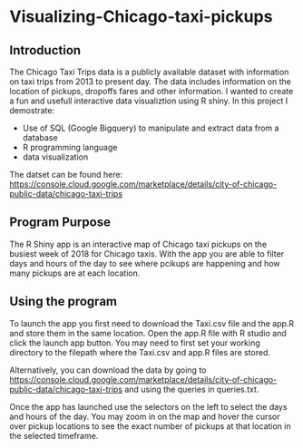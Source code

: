 # Visualizing-Chicago-taxi-pickups

## Introduction
The Chicago Taxi Trips data is a publicly available dataset with information on taxi trips from 2013 to present day. The data includes information on the location of pickups, dropoffs fares and other information. I wanted to create a fun and usefull interactive data visualiztion using R shiny. In this project I demostrate:
* Use of SQL (Google Bigquery) to manipulate and extract data from a database
* R programming language
* data visualization

The datset can be found here: https://console.cloud.google.com/marketplace/details/city-of-chicago-public-data/chicago-taxi-trips

## Program Purpose
The R Shiny app is an interactive map of Chicago taxi pickups on the busiest week of 2018 for Chicago taxis. With the app you are able to filter days and hours of the day to see where pcikups are happening and how many pickups are at each location.

## Using the program
To launch the app you first need to download the Taxi.csv file and the app.R and store them in the same location. Open the app.R file with R studio and click the launch app button. You may need to first set your working directory to the filepath where the Taxi.csv and app.R files are stored.

Alternatively, you can download the data by going to https://console.cloud.google.com/marketplace/details/city-of-chicago-public-data/chicago-taxi-trips and using the queries in queries.txt.

Once the app has launched use the selectors on the left to select the days and hours of the day. You may zoom in on the map and hover the cursor over pickup locations to see the exact number of pickups at that location in the selected timeframe.
